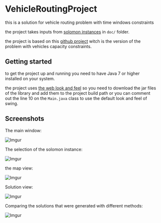 # VehicleRoutingProject
this is a solution for vehicle routing problem with time windows constraints

the project takes inputs from [solomon instances](https://www.sintef.no/projectweb/top/vrptw/solomon-benchmark) in `doc/` folder.

the project is based on this [github project](https://github.com/nimich/VehicleRouting) witch is the version of the problem with vehicles capacity constraints.

## Getting started
to get the project up and running you need to have Java 7 or higher installed on your system.

the project uses [the web look and feel](http://weblookandfeel.com/) so you need to download the jar files of the library and add them to the project build path or you can comment out the line 10 on the `Main.java` class to use the default look and feel of swing.

## Screenshots

The main window:

![Imgur](https://i.imgur.com/sqvVtUM.jpg)

The selection of the solomon instance:

![Imgur](https://i.imgur.com/LZzXbWX.jpg)

the map view:

![Imgur](https://i.imgur.com/oKDd278.jpg)

Solution view:

![Imgur](https://i.imgur.com/wxPKTop.jpg)

Comparing the solutions that were generated with different methods:

![Imgur](https://i.imgur.com/ipQsDPk.jpg)
